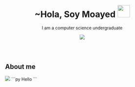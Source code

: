 <h1 align="center">~Hola, Soy Moayed <img src="https://cdn3.emoji.gg/emojis/1757-welcomehat.png" width="40px"/></h1> 
  <p align="center">I am a computer science undergraduate</p>
  <p align="center">
<img src="https://media.giphy.com/media/iiJ870TcI3PZKxatzS/giphy.gif"/>
  </p>

<br>
<br>

## About me
<img src="https://media.giphy.com/media/l3vR6qtfmMd8NZfP2/giphy.gif"/>
```py
Hello
```
